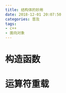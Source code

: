 ```yaml
---
title: 结构体的妙用
date: 2018-12-01 20:07:50
categories: 普及
tags:
- c++
- 面向对象
---
```



# 构造函数

# 运算符重载



